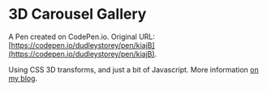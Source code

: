 # 3D Carousel Gallery

A Pen created on CodePen.io. Original URL: [https://codepen.io/dudleystorey/pen/kiajB](https://codepen.io/dudleystorey/pen/kiajB).

Using CSS 3D transforms, and just a bit of Javascript. More information [on my blog](http://thenewcode..com/690/Simple-CSS-3D-Carousel-Gallery).